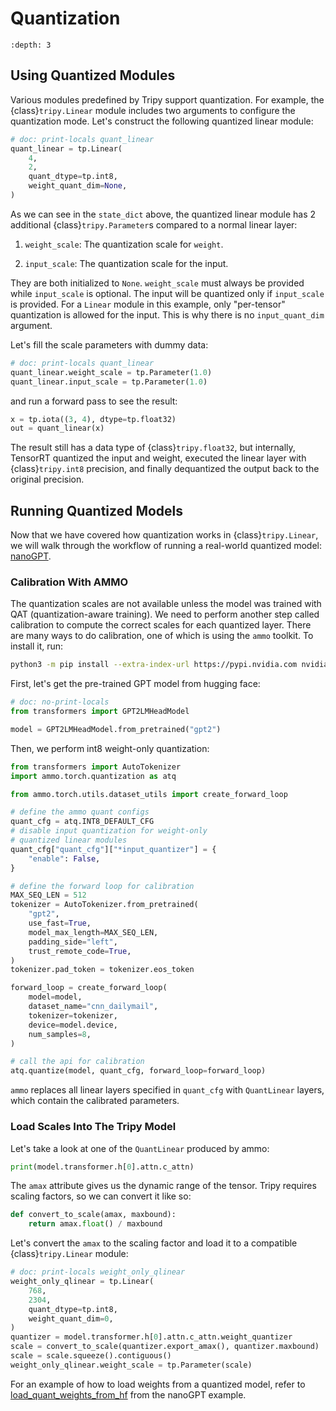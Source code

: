# Quantization

```{contents} Table of Contents
:depth: 3
```

## Using Quantized Modules

Various modules predefined by Tripy support quantization. For example, the {class}`tripy.Linear` module includes two arguments to configure the quantization mode. Let's construct the following quantized linear module:

```py
# doc: print-locals quant_linear
quant_linear = tp.Linear(
    4,
    2,
    quant_dtype=tp.int8,
    weight_quant_dim=None,
)
```

As we can see in the `state_dict` above, the quantized linear module has 2 additional {class}`tripy.Parameter`s compared to a normal linear layer:

1. `weight_scale`: The quantization scale for `weight`.

2. `input_scale`: The quantization scale for the input.

They are both initialized to `None`. `weight_scale` must always be provided while `input_scale` is optional. The input will be quantized only if `input_scale` is provided. For a `Linear` module in this example, only "per-tensor" quantization is allowed for the input. This is why there is no `input_quant_dim` argument.  

Let's fill the scale parameters with dummy data:

```py
# doc: print-locals quant_linear
quant_linear.weight_scale = tp.Parameter(1.0)
quant_linear.input_scale = tp.Parameter(1.0)
```

and run a forward pass to see the result:

```py
x = tp.iota((3, 4), dtype=tp.float32)
out = quant_linear(x)
```

The result still has a data type of {class}`tripy.float32`, but internally, TensorRT quantized the input and weight, executed the linear layer with {class}`tripy.int8` precision, and finally dequantized the output back to the original precision.

## Running Quantized Models

Now that we have covered how quantization works in {class}`tripy.Linear`, we will walk through the workflow of running a real-world quantized model: [nanoGPT](source:/examples/nanogpt/).

### Calibration With AMMO

<!-- Tripy: IGNORE Start -->

The quantization scales are not available unless the model was trained with QAT (quantization-aware training). We need to perform another step called calibration to compute the correct scales for each quantized layer. There are many ways to do calibration, one of which is using the `ammo` toolkit. To install it, run:

```sh
python3 -m pip install --extra-index-url https://pypi.nvidia.com nvidia-ammo transformers datasets
```

First, let's get the pre-trained GPT model from hugging face:

```py
# doc: no-print-locals
from transformers import GPT2LMHeadModel

model = GPT2LMHeadModel.from_pretrained("gpt2")
```

Then, we perform int8 weight-only quantization:

```py
from transformers import AutoTokenizer
import ammo.torch.quantization as atq

from ammo.torch.utils.dataset_utils import create_forward_loop

# define the ammo quant configs
quant_cfg = atq.INT8_DEFAULT_CFG
# disable input quantization for weight-only
# quantized linear modules
quant_cfg["quant_cfg"]["*input_quantizer"] = {
    "enable": False,
}

# define the forward loop for calibration
MAX_SEQ_LEN = 512
tokenizer = AutoTokenizer.from_pretrained(
    "gpt2",
    use_fast=True,
    model_max_length=MAX_SEQ_LEN,
    padding_side="left",
    trust_remote_code=True,
)
tokenizer.pad_token = tokenizer.eos_token

forward_loop = create_forward_loop(
    model=model,
    dataset_name="cnn_dailymail",
    tokenizer=tokenizer,
    device=model.device,
    num_samples=8,
)

# call the api for calibration
atq.quantize(model, quant_cfg, forward_loop=forward_loop)
```

`ammo` replaces all linear layers specified in `quant_cfg` with `QuantLinear` layers, which contain the calibrated parameters.

### Load Scales Into The Tripy Model

Let's take a look at one of the `QuantLinear` produced by ammo:

```py
print(model.transformer.h[0].attn.c_attn)
```

The `amax` attribute gives us the dynamic range of the tensor. Tripy requires scaling factors, so we can convert it like so:

```py
def convert_to_scale(amax, maxbound):
    return amax.float() / maxbound
```

Let's convert the `amax` to the scaling factor and load it to a compatible {class}`tripy.Linear` module:

```py
# doc: print-locals weight_only_qlinear
weight_only_qlinear = tp.Linear(
    768,
    2304,
    quant_dtype=tp.int8,
    weight_quant_dim=0,
)
quantizer = model.transformer.h[0].attn.c_attn.weight_quantizer
scale = convert_to_scale(quantizer.export_amax(), quantizer.maxbound)
scale = scale.squeeze().contiguous()
weight_only_qlinear.weight_scale = tp.Parameter(scale)
```

For an example of how to load weights from a quantized model, refer to [load_quant_weights_from_hf](source:/examples/nanogpt/weight_loader.py) from the nanoGPT example.

<!-- Tripy: IGNORE End -->
